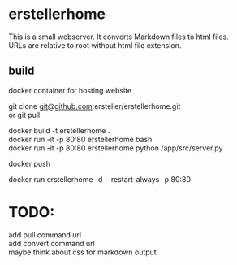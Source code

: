 # erstellerhome
This is a small webserver. It converts Markdown files to html files.  
URLs are relative to root without html file extension.


## build
docker container for hosting website

git clone git@github.com:ersteller/erstellerhome.git  
or 
git pull  

docker build -t erstellerhome .  
docker run -it -p 80:80   erstellerhome bash  
docker run -it -p 80:80  erstellerhome python /app/src/server.py  

docker push 

docker run erstellerhome -d --restart-always -p 80:80  

# TODO:
add pull command url  
add convert command url  
maybe think about css for markdown output  
